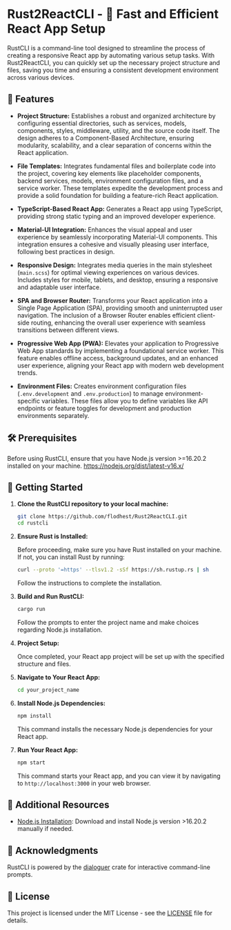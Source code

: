 # Rust2ReactCLI - 🦀 Fast and Efficient React App Setup

RustCLI is a command-line tool designed to streamline the process of creating a responsive React app by automating various setup tasks. With Rust2ReactCLI, you can quickly set up the necessary project structure and files, saving you time and ensuring a consistent development environment across various devices.

## 🚀 Features

- **Project Structure:** Establishes a robust and organized architecture by configuring essential directories, such as services, models, components, styles, middleware, utility, and the source code itself. The design adheres to a Component-Based Architecture, ensuring modularity, scalability, and a clear separation of concerns within the React application.

- **File Templates:** Integrates fundamental files and boilerplate code into the project, covering key elements like placeholder components, backend services, models, environment configuration files, and a service worker. These templates expedite the development process and provide a solid foundation for building a feature-rich React application.

- **TypeScript-Based React App:** Generates a React app using TypeScript, providing strong static typing and an improved developer experience.

- **Material-UI Integration:** Enhances the visual appeal and user experience by seamlessly incorporating Material-UI components. This integration ensures a cohesive and visually pleasing user interface, following best practices in design.

- **Responsive Design:** Integrates media queries in the main stylesheet (`main.scss`) for optimal viewing experiences on various devices. Includes styles for mobile, tablets, and desktop, ensuring a responsive and adaptable user interface.

- **SPA and Browser Router:** Transforms your React application into a Single Page Application (SPA), providing smooth and uninterrupted user navigation. The inclusion of a Browser Router enables efficient client-side routing, enhancing the overall user experience with seamless transitions between different views.

- **Progressive Web App (PWA):** Elevates your application to Progressive Web App standards by implementing a foundational service worker. This feature enables offline access, background updates, and an enhanced user experience, aligning your React app with modern web development trends.

- **Environment Files:** Creates environment configuration files (`.env.development` and `.env.production`) to manage environment-specific variables. These files allow you to define variables like API endpoints or feature toggles for development and production environments separately.

## 🛠 Prerequisites

Before using RustCLI, ensure that you have Node.js version >=16.20.2 installed on your machine. https://nodejs.org/dist/latest-v16.x/

## 🏁 Getting Started

1. **Clone the RustCLI repository to your local machine:**

    ```bash
    git clone https://github.com/flodhest/Rust2ReactCLI.git
    cd rustcli
    ```

2. **Ensure Rust is Installed:**

    Before proceeding, make sure you have Rust installed on your machine. If not, you can install Rust by running:

    ```bash
    curl --proto '=https' --tlsv1.2 -sSf https://sh.rustup.rs | sh
    ```

    Follow the instructions to complete the installation.

3. **Build and Run RustCLI:**

    ```bash
    cargo run
    ```

    Follow the prompts to enter the project name and make choices regarding Node.js installation.

4. **Project Setup:**

    Once completed, your React app project will be set up with the specified structure and files.

5. **Navigate to Your React App:**

    ```bash
    cd your_project_name
    ```

6. **Install Node.js Dependencies:**

    ```bash
    npm install
    ```

    This command installs the necessary Node.js dependencies for your React app.

7. **Run Your React App:**

    ```bash
    npm start
    ```

    This command starts your React app, and you can view it by navigating to `http://localhost:3000` in your web browser.

## 🚧 Additional Resources

- [Node.js Installation](https://nodejs.org/dist/latest-v16.x/): Download and install Node.js version >16.20.2 manually if needed.

## 🙏 Acknowledgments

RustCLI is powered by the [dialoguer](https://crates.io/crates/dialoguer) crate for interactive command-line prompts.

## 📄 License

This project is licensed under the MIT License - see the [LICENSE](LICENSE) file for details.
